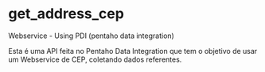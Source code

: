 # get_address_cep
Webservice - Using PDI (pentaho data integration) 

Esta é uma API feita no Pentaho Data Integration que tem o objetivo de usar um Webservice de CEP, coletando dados referentes.
